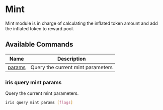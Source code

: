 # Mint

Mint module is in charge of calculating the inflated token amount and add the inflated token to reward pool.

## Available Commands

| Name                                | Description                       |
| ----------------------------------- | --------------------------------- |
| [params](#iris-query-mint-params)   | Query the current mint parameters |


### iris query mint params

Query the current mint parameters.

```bash
iris query mint params [flags]
```